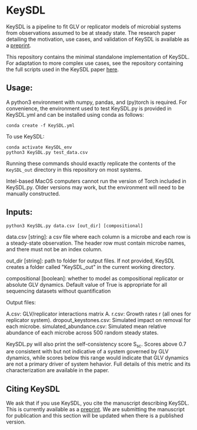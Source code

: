 # KeySDL

KeySDL is a pipeline to fit GLV or replicator models of microbial systems from observations assumed to be at steady state. The research paper detailing the motivation, use cases, and validation of KeySDL is available as a [preprint](https://doi.org/10.1101/2025.08.07.669165).

This repository contains the minimal standalone implementation of KeySDL.
For adaptation to more complex use cases, see the repository containing the full scripts used in the KeySDL paper [here](https://github.com/mjgord/KeySDL-Manuscript-Code).

## Usage:

A python3 environment with numpy, pandas, and (py)torch is required. For convenience, the environment used to test KeySDL.py is provided in KeySDL.yml and can be installed using conda as follows:

```
conda create -f KeySDL.yml
```

To use KeySDL:

```
conda activate KeySDL_env
python3 KeySDL.py test_data.csv
```

Running these commands should exactly replicate the contents of the `KeySDL_out` directory in this repository on most systems.

Intel-based MacOS computers cannot run the version of Torch included in KeySDL.py. Older versions may work, but the environment will need to be manually constructed.

## Inputs:

```
python3 KeySDL.py data.csv [out_dir] [compositional]
```

data.csv [string]: a csv file where each column is a microbe and each row is a steady-state observation.
The header row must contain microbe names, and there must not be an index column.

out_dir [string]: path to folder for output files. If not provided, KeySDL creates a folder called "KeySDL_out" in the current working directory.

compositional [boolean]: whether to model as compositional replicator or absolute GLV dynamics.
Default value of True is appropriate for all sequencing datasets without quantification

Output files:

A.csv: GLV/replicator interactions matrix A.
r.csv: Growth rates r (all ones for replicator system).
dropout_keystones.csv: Simulated impact on removal for each microbe.
simulated_abundance.csv: Simulated mean relative abundance of each microbe across 500 random steady states.

KeySDL.py will also print the self-consistency score S<sub>sc</sub>. Scores above 0.7 are consistent with but not indicative of a system governed by GLV dynamics, while scores below this range would indicate that GLV dynamics are not a primary driver of system hehavior. Full details of this metric and its characterization are available in the paper.

## Citing KeySDL

We ask that if you use KeySDL, you cite the manuscript describing KeySDL. This is currently available as a [preprint](https://doi.org/10.1101/2025.08.07.669165). We are submitting the manuscript for publication and this section will be updated when there is a published version.
